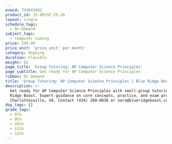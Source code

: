 ```yaml
---
ecwid: 743641082
product_id: JS-APCSP-25-26
layout: single
schedule_tags:
  - On-Demand
subject_tags:
  - Computer Coding
price: 249.99
price_unit: 'price_unit: per month'
category: Ongoing
duration: Flexible
weight: 62
page_title: 'Group Tutoring: AP Computer Science Principles'
page_subtitle: Get ready for AP Computer Science Principles
ribbon: On Demand
title: 'Group Tutoring: AP Computer Science Principles | Blue Ridge Boost'
description: >-
  Get ready for AP Computer Science Principles with small-group tutoring at Blue
  Ridge Boost. Expert guidance on core concepts, practice, and exam prep.
  Charlottesville, VA. Contact (434) 260-0636 or nora@blueridgeboost.com .
day_tags: []
grade_tags:
  - 8th
  - 9th
  - 10th
  - 11th
  - 12th
---
```


